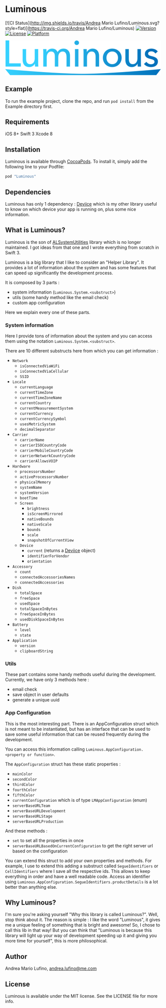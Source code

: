 # Luminous

[![CI Status](http://img.shields.io/travis/Andrea Mario Lufino/Luminous.svg?style=flat)](https://travis-ci.org/Andrea Mario Lufino/Luminous)
[![Version](https://img.shields.io/cocoapods/v/Luminous.svg?style=flat)](http://cocoapods.org/pods/Luminous)
[![License](https://img.shields.io/cocoapods/l/Luminous.svg?style=flat)](http://cocoapods.org/pods/Luminous)
[![Platform](https://img.shields.io/cocoapods/p/Luminous.svg?style=flat)](http://cocoapods.org/pods/Luminous)

![Logo](./Example/Luminous.png)

## Example

To run the example project, clone the repo, and run `pod install` from the Example directory first.

## Requirements

iOS 8+
Swift 3
Xcode 8

## Installation

Luminous is available through [CocoaPods](http://cocoapods.org). To install
it, simply add the following line to your Podfile:

```ruby
pod "Luminous"
```

## Dependencies

Luminous has only 1 dependency : [Deviice](https://github.com/andrealufino/Deviice) which is my other library useful to know on which device your app is running on, plus some nice information.

## What is Luminous?

Luminous is the son of [ALSystemUtilities](https://github.com/andrealufino/ALSystemUtilities) library which is no longer maintained. I got ideas from that one and I wrote everything from scratch in Swift 3.

Luminous is a big library that I like to consider an "Helper Library". It provides a lot of information about the system and has some features that can speed up significantly the development process.

It is composed by 3 parts :
- system information (`Luminous.System.<substruct>`)
- utils (some handy method like the email check)
- custom app configuration

Here we explain every one of these parts.

### System information

Here I provide tons of information about the system and you can access them using the notation `Luminous.System.<substruct>`.

There are 10 different substructs here from which you can get information :
- `Network`
    - `isConnectedViaWiFi`
    - `isConnectedViaCellular`
    - `SSID`
- `Locale`
    - `currentLanguage`
    - `currentTimeZone`
    - `currentTimeZoneName`
    - `currentCountry`
    - `currentMeasurementSystem`
    - `currentCurrency`
    - `currentCurrencySymbol`
    - `usesMetricSystem`
    - `decimalSeparator`
- `Carrier`
    - `carrierName`
    - `carrierISOCountryCode`
    - `carrierMobileCountryCode`
    - `carrierNetworkCountryCode`
    - `carrierAllowsVOIP`
- `Hardware`
    - `processorsNumber`
    - `activeProcessorsNumber`
    - `physicalMemory`
    - `systemName`
    - `systemVersion`
    - `bootTime`
    - `Screen`
        - `brightness`
        - `isScreenMirrored`
        - `nativeBounds`
        - `nativeScale`
        - `bounds`
        - `scale`
        - `snapshotOfCurrentView`
    - `Device`
        - `current` (returns a [Deviice](https://github.com/andrealufino/Deviice) object)
        - `identifierForVendor`
        - `orientation`
- `Accessory`
    - `count`
    - `connectedAccessoriesNames`
    - `connectedAccessories`
- `Disk`
    - `totalSpace`
    - `freeSpace`
    - `usedSpace`
    - `totalSpaceInBytes`
    - `freeSpaceInBytes`
    - `usedDiskSpaceInBytes`
- `Battery`
    - `level`
    - `state`
- `Application`
    - `version`
    - `clipboardString`

### Utils

These part contains some handy methods useful during the development. Currently, we have only 3 methods here :
- email check
- save object in user defaults
- generate a unique uuid

### App Configuration

This is the most interesting part. There is an AppConfiguration struct which is not meant to be instantiated, but has an interface that can be used to save some useful information that can be reused frequently during the development.

You can access this information calling `Luminous.AppConfiguration.<property or function>`.

The `AppConfiguration` struct has these static properties :
- `mainColor`
- `secondColor`
- `thirdColor`
- `fourthColor`
- `fifthColor`
- `currentConfiguration` which is of type `LMAppConfiguration` (enum)
- `serverBaseURLTeam`
- `serverBaseURLDevelopment`
- `serverBaseURLStage`
- `serverBaseURLProduction`

And these methods :
- `set` to set all the properties in once
- `serverBaseURLBasedOnCurrentConfiguration` to get the right server url based on the configuration

You can extend this struct to add your own properties and methods. For example, I use to extend this adding a substruct called `SegueIdentifiers` or `CellIdentifiers` where I save all the respective ids. This allows to keep everything in order and have a well readable code. Access an identifier using `Luminous.AppConfiguration.SegueIdentifiers.productDetails` is a lot better than anything else.

## Why Luminous?

I'm sure you're asking yourself "Why this library is called Luminous?". Well, stop think about it. The reason is simple : I like the word "Luminous", it gives me a unique feeling of something that is bright and awesome! So, I chose to call this lib in that way! But you can think that "Luminous is because this library will light up your way of development speeding up it and giving you more time for yourself", this is more philosophical.

## Author

Andrea Mario Lufino, andrea.lufino@me.com

## License

Luminous is available under the MIT license. See the LICENSE file for more info.
